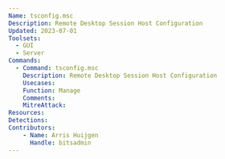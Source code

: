 ```yaml
---
Name: tsconfig.msc
Description: Remote Desktop Session Host Configuration
Updated: 2023-07-01
Toolsets:
  - GUI
  - Server
Commands:
  - Command: tsconfig.msc
    Description: Remote Desktop Session Host Configuration
    Usecases:
    Function: Manage
    Comments:
    MitreAttack:
Resources:
Detections:
Contributors:
    - Name: Arris Huijgen
      Handle: bitsadmin
---
```

